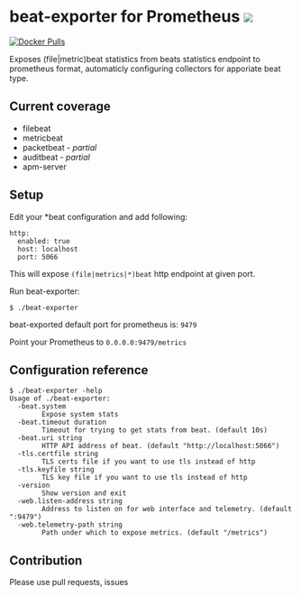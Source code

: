 # beat-exporter for Prometheus ![](https://github.com/trustpilot/beat-exporter/workflows/test-and-build/badge.svg)

[![Docker Pulls](https://img.shields.io/docker/pulls/trustpilot/beat-exporter.svg?maxAge=604800)](https://hub.docker.com/r/trustpilot/beat-exporter/)


Exposes (file|metric)beat statistics from beats statistics endpoint to prometheus format, automaticly configuring collectors for apporiate beat type.

Current coverage
-

 * filebeat
 * metricbeat
 * packetbeat - _partial_
 * auditbeat - _partial_
 * apm-server

Setup
-

Edit your *beat configuration and add following:

```
http:
  enabled: true
  host: localhost
  port: 5066
```

This will expose `(file|metrics|*)beat` http endpoint at given port.

Run beat-exporter:
```
$ ./beat-exporter
```

beat-exported default port for prometheus is: `9479`

Point your Prometheus to `0.0.0.0:9479/metrics`

Configuration reference
-
```
$ ./beat-exporter -help
Usage of ./beat-exporter:
  -beat.system
    	Expose system stats
  -beat.timeout duration
    	Timeout for trying to get stats from beat. (default 10s)
  -beat.uri string
    	HTTP API address of beat. (default "http://localhost:5066")
  -tls.certfile string
    	TLS certs file if you want to use tls instead of http
  -tls.keyfile string
    	TLS key file if you want to use tls instead of http
  -version
    	Show version and exit
  -web.listen-address string
    	Address to listen on for web interface and telemetry. (default ":9479")
  -web.telemetry-path string
    	Path under which to expose metrics. (default "/metrics")
```

Contribution
-
Please use pull requests, issues
